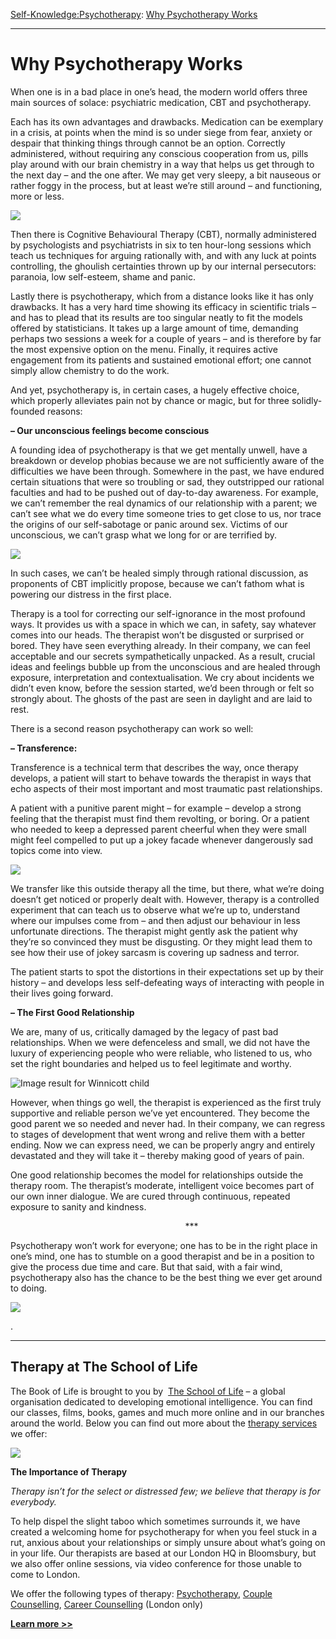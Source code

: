 [Self-Knowledge:](https://www.theschooloflife.com/thebookoflife/category/self-knowledge/)[Psychotherapy](https://www.theschooloflife.com/thebookoflife/category/leisure/psychotherapy/): [Why Psychotherapy Works](https://www.theschooloflife.com/thebookoflife/why-psychotherapy-works/)

* * *

# Why Psychotherapy Works

When one is in a bad place in one’s head, the modern world offers three main sources of solace: psychiatric medication, CBT and psychotherapy.

Each has its own advantages and drawbacks. Medication can be exemplary in a crisis, at points when the mind is so under siege from fear, anxiety or despair that thinking things through cannot be an option. Correctly administered, without requiring any conscious cooperation from us, pills play around with our brain chemistry in a way that helps us get through to the next day – and the one after. We may get very sleepy, a bit nauseous or rather foggy in the process, but at least we’re still around – and functioning, more or less.

![](https://www.theschooloflife.com/thebookoflife/wp-content/uploads/2018/03/1934_relief_by_Ben_Nicholson_Tate_Modern.jpg)

Then there is Cognitive Behavioural Therapy (CBT), normally administered by psychologists and psychiatrists in six to ten hour-long sessions which teach us techniques for arguing rationally with, and with any luck at points controlling, the ghoulish certainties thrown up by our internal persecutors: paranoia, low self-esteem, shame and panic.

Lastly there is psychotherapy, which from a distance looks like it has only drawbacks. It has a very hard time showing its efficacy in scientific trials – and has to plead that its results are too singular neatly to fit the models offered by statisticians. It takes up a large amount of time, demanding perhaps two sessions a week for a couple of years – and is therefore by far the most expensive option on the menu. Finally, it requires active engagement from its patients and sustained emotional effort; one cannot simply allow chemistry to do the work.

And yet, psychotherapy is, in certain cases, a hugely effective choice, which properly alleviates pain not by chance or magic, but for three solidly-founded reasons:

**– Our unconscious feelings become conscious**

A founding idea of psychotherapy is that we get mentally unwell, have a breakdown or develop phobias because we are not sufficiently aware of the difficulties we have been through. Somewhere in the past, we have endured certain situations that were so troubling or sad, they outstripped our rational faculties and had to be pushed out of day-to-day awareness. For example, we can’t remember the real dynamics of our relationship with a parent; we can’t see what we do every time someone tries to get close to us, nor trace the origins of our self-sabotage or panic around sex. Victims of our unconscious, we can’t grasp what we long for or are terrified by.

![](https://www.theschooloflife.com/thebookoflife/wp-content/uploads/2018/03/Senecio2.jpg)

In such cases, we can’t be healed simply through rational discussion, as proponents of CBT implicitly propose, because we can’t fathom what is powering our distress in the first place.

Therapy is a tool for correcting our self-ignorance in the most profound ways. It provides us with a space in which we can, in safety, say whatever comes into our heads. The therapist won’t be disgusted or surprised or bored. They have seen everything already. In their company, we can feel acceptable and our secrets sympathetically unpacked. As a result, crucial ideas and feelings bubble up from the unconscious and are healed through exposure, interpretation and contextualisation. We cry about incidents we didn’t even know, before the session started, we’d been through or felt so strongly about. The ghosts of the past are seen in daylight and are laid to rest.

There is a second reason psychotherapy can work so well:

**– Transference:**

Transference is a technical term that describes the way, once therapy develops, a patient will start to behave towards the therapist in ways that echo aspects of their most important and most traumatic past relationships.

A patient with a punitive parent might – for example – develop a strong feeling that the therapist must find them revolting, or boring. Or a patient who needed to keep a depressed parent cheerful when they were small might feel compelled to put up a jokey facade whenever dangerously sad topics come into view.

![](https://www.theschooloflife.com/thebookoflife/wp-content/uploads/2018/03/800px-Niki_de_Saint_Phalle_Gwendolyn_2.jpg)

We transfer like this outside therapy all the time, but there, what we’re doing doesn’t get noticed or properly dealt with. However, therapy is a controlled experiment that can teach us to observe what we’re up to, understand where our impulses come from – and then adjust our behaviour in less unfortunate directions. The therapist might gently ask the patient why they’re so convinced they must be disgusting. Or they might lead them to see how their use of jokey sarcasm is covering up sadness and terror.

The patient starts to spot the distortions in their expectations set up by their history – and develops less self-defeating ways of interacting with people in their lives going forward.

**– The First Good Relationship**

We are, many of us, critically damaged by the legacy of past bad relationships. When we were defenceless and small, we did not have the luxury of experiencing people who were reliable, who listened to us, who set the right boundaries and helped us to feel legitimate and worthy.

![Image result for Winnicott child](https://2.bp.blogspot.com/-QHm9GfSwI-A/VwUha7FwcAI/AAAAAAAAI94/qpjS-FL4VIA6DQup064M5qZ2RvjShnrRg/s1600/Donald-W-Winnicott.jpg)

However, when things go well, the therapist is experienced as the first truly supportive and reliable person we’ve yet encountered. They become the good parent we so needed and never had. In their company, we can regress to stages of development that went wrong and relive them with a better ending. Now we can express need, we can be properly angry and entirely devastated and they will take it – thereby making good of years of pain.

One good relationship becomes the model for relationships outside the therapy room. The therapist’s moderate, intelligent voice becomes part of our own inner dialogue. We are cured through continuous, repeated exposure to sanity and kindness.

&nbsp; &nbsp; &nbsp; &nbsp; &nbsp; &nbsp; &nbsp; &nbsp; &nbsp; &nbsp; &nbsp; &nbsp; &nbsp; &nbsp; &nbsp; &nbsp; &nbsp; &nbsp; &nbsp; &nbsp; &nbsp; &nbsp; &nbsp; &nbsp; &nbsp; &nbsp; &nbsp; &nbsp; &nbsp; &nbsp; &nbsp; &nbsp; &nbsp; &nbsp; &nbsp; &nbsp;\*\*\*

Psychotherapy won’t work for everyone; one has to be in the right place in one’s mind, one has to stumble on a good therapist and be in a position to give the process due time and care. But that said, with a fair wind, psychotherapy also has the chance to be the best thing we ever get around to doing.

[![](https://img.youtube.com/vi/g-i6QMvIAA0/0.jpg)](https://www.youtube.com/embed/g-i6QMvIAA0 '')

.

* * *

## 

## Therapy at The School of Life

The Book of Life is brought to you by &nbsp;[The School of Life](http://www.theschooloflife.com/?utm_source=TBOL%20article%20content%20banner%20-%20TSOL%20main%20site&utm_campaign=TBOL%20article%20content%20banner%20-%20TSOL%20main%20site&utm_content=TBOL%20article%20content%20banner%20-%20TSOL%20main%20site "The School of Life") – a global organisation dedicated to developing emotional intelligence. You can find our classes, films, books, games and much more online and in our branches around the world. Below you can find out more about the [therapy services](https://www.theschooloflife.com/therapy/?utm_source=TBOL%20article%20content%20banner%20main%20global%20therapy%20services&utm_campaign=TBOL%20article%20content%20banner%20main%20global%20therapy%20services&utm_content=TBOL%20article%20content%20banner%20main%20global%20therapy%20services) we offer:

[![](https://www.theschooloflife.com/thebookoflife/wp-content/uploads/2018/02/Therapy_Main_image.jpg)](https://www.theschooloflife.com/london/therapy/)

**The Importance of Therapy&nbsp;&nbsp;**

_Therapy isn’t for the select or distressed few; we believe that therapy is for everybody._

To help dispel the slight taboo which sometimes surrounds it, we have created a welcoming home for psychotherapy for when you feel stuck in a rut, anxious about your relationships or simply unsure about what’s going on in your life. Our therapists are based at our London HQ in Bloomsbury, but we also offer online sessions, via video conference for those unable to come to London.

We offer the following types of therapy: [Psychotherapy](https://www.theschooloflife.com/shop/psychotherapy/?utm_source=TBOL%20Bottom%20Banner%20Twenty%20Key%20Concepts%20from%20Psychotherapy%20Therapy%20Services%20psychotherapy&utm_campaign=TBOL%20Bottom%20Banner%20Twenty%20Key%20Concepts%20from%20Psychotherapy%20Therapy%20Services%20psychotherapy&utm_content=TBOL%20Bottom%20Banner%20Twenty%20Key%20Concepts%20from%20Psychotherapy%20Therapy%20Services%20psychotherapy), [Couple Counselling](https://www.theschooloflife.com/shop/couple-counselling/?utm_source=TBOL%20Bottom%20Banner%20Twenty%20Key%20Concepts%20from%20Psychotherapy%20Therapy%20Services%20couple%20counselling&utm_campaign=TBOL%20Bottom%20Banner%20Twenty%20Key%20Concepts%20from%20Psychotherapy%20Therapy%20Services%20couple%20counselling&utm_content=TBOL%20Bottom%20Banner%20Twenty%20Key%20Concepts%20from%20Psychotherapy%20Therapy%20Services%20couple%20counselling), [Career Counselling](https://www.theschooloflife.com/london/classroom/career-counselling/?utm_source=TBOL%20Bottom%20Banner%20Twenty%20Key%20Concepts%20from%20Psychotherapy%20-%20Therapy%20services%20career%20counselling&utm_campaign=TBOL%20Bottom%20Banner%20Twenty%20Key%20Concepts%20from%20Psychotherapy%20-%20Therapy%20services%20career%20counselling&utm_content=TBOL%20Bottom%20Banner%20Twenty%20Key%20Concepts%20from%20Psychotherapy%20-%20Therapy%20services%20career%20counselling)&nbsp;(London only)

**[Learn more \>\>](https://www.theschooloflife.com/therapy/?utm_source=TBOL%20article%20content%20banner%20main%20global%20therapy%20services&utm_campaign=TBOL%20article%20content%20banner%20main%20global%20therapy%20services&utm_content=TBOL%20article%20content%20banner%20main%20global%20therapy%20services)**
